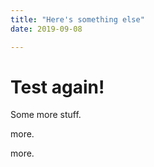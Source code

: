```yaml
---
title: "Here's something else"
date: 2019-09-08

---
```


# Test again!

Some more stuff. 

more.

more.